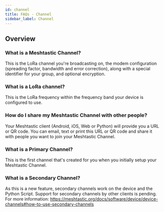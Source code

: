 ```yaml
---
id: channel
title: FAQs - Channel
sidebar_label: Channel
---
```

## Overview

### What is a Meshtastic Channel?

This is the LoRa channel you're broadcasting on, the modem configuration (spreading factor, bandwidth and error correction), along with a special identifier for your group, and optional encryption.

### What is a LoRa channel?

This is the LoRa frequency within the frequency band your device is configured to use.

### How do I share my Meshtastic Channel with other people?

Your Meshtastic client (Android, iOS, Web or Python) will provide you a URL or QR code. You can email, text or print this URL or QR code and share it with people you want to join your Meshtastic Channel.

### What is a Primary Channel?

This is the first channel that's created for you when you initially setup your Meshtastic Channel.

### What is a Secondary Channel?

As this is a new feature, secondary channels work on the device and the Python Script. Support for secondary channels by other clients is pending. For more information: https://meshtastic.org/docs/software/device/device-channels#how-to-use-secondary-channels
